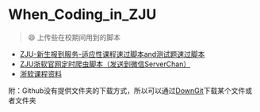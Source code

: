 # When_Coding_in_ZJU
> :smile: 上传些在校期间用到的脚本 

- [ZJU-新生报到服务-适应性课程速过脚本and测试题速过脚本](./guide_classes_and_tests)
- [ZJU浙软官网定时爬虫脚本（发送到微信ServerChan）](./soft_web_scrapy)
- [浙软课程资料](./Course_Materials)

附：Github没有提供文件夹的下载方式，所以可以通过[DownGit](https://zhoudaxiaa.gitee.io/downgit/#/home)下载某个文件或者文件夹

